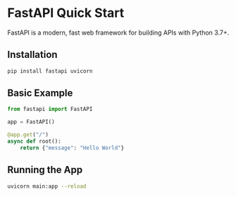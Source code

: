 # FastAPI Quick Start

FastAPI is a modern, fast web framework for building APIs with Python 3.7+.

## Installation
```bash
pip install fastapi uvicorn
```

## Basic Example
```python
from fastapi import FastAPI

app = FastAPI()

@app.get("/")
async def root():
    return {"message": "Hello World"}
```

## Running the App
```bash
uvicorn main:app --reload
```
